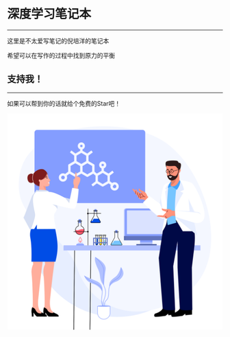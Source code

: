 # 深度学习笔记本

---

这里是不太爱写笔记的倪培洋的笔记本

希望可以在写作的过程中找到原力的平衡

## 支持我！

---

如果可以帮到你的话就给个免费的Star吧！

![](https://raw.githubusercontent.com/bonjour-npy/bonjour-npy.github.io/0508a3b628dd17734b1336cb1cd8410e8a88d871/static/img/intro.svg)
